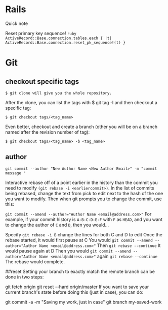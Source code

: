 # Rails

Quick note

Reset primary key sequence!
```ruby ActiveRecord::Base.connection.tables.each { |t| ActiveRecord::Base.connection.reset_pk_sequence!(t) }```



# Git

## checkout specific tags

```$ git clone will give you the whole repository.```

After the clone, you can list the tags with $ git tag -l and then checkout a specific tag:

```$ git checkout tags/<tag_name>```

Even better, checkout and create a branch (other you will be on a branch named after the revision number of tag):

```$ git checkout tags/<tag_name> -b <tag_name>```

## author

```git commit --author "New Author Name <New Author Email>" -m "commit message "```

Interactive rebase off of a point earlier in the history than the commit you need to modify ```(git rebase -i <earliercommit>)```. In the list of commits being rebased, change the text from pick to edit next to the hash of the one you want to modify. Then when git prompts you to change the commit, use this:

```git commit --amend --author="Author Name <email@address.com>"```
For example, if your commit history is ```A-B-C-D-E-F``` with ```F``` as ```HEAD```, and you want to change the author of ```C``` and ```D```, then you would...

Specify ```git rebase -i B```
change the lines for both C and D to edit
Once the rebase started, it would first pause at C
You would ```git commit --amend --author="Author Name <email@address.com>"```
Then ```git rebase --continue```
It would pause again at D
Then you would ```git commit --amend --author="Author Name <email@address.com>"``` again
```git rebase --continue```
The rebase would complete.

##reset
Setting your branch to exactly match the remote branch can be done in two steps:

git fetch origin
git reset --hard origin/master
If you want to save your current branch's state before doing this (just in case), you can do:

git commit -a -m "Saving my work, just in case"
git branch my-saved-work

